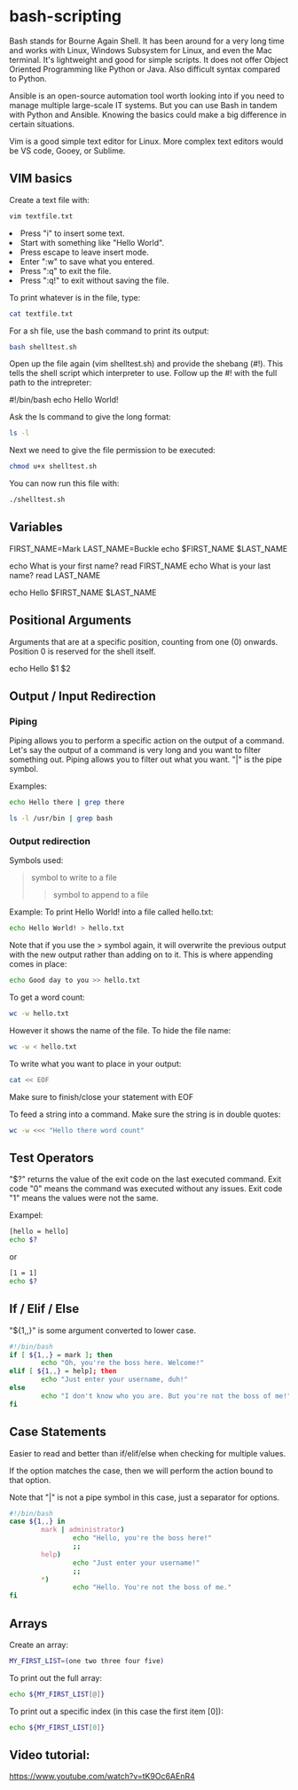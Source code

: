 # bash-scripting

Bash stands for Bourne Again Shell. It has been around for a very long time and
works with Linux, Windows Subsystem for Linux, and even the Mac terminal. It's
lightweight and good for simple scripts. It does not offer Object Oriented
Programming like Python or Java. Also difficult syntax compared to Python.

Ansible is an open-source automation tool worth looking into if you need to
manage multiple large-scale IT systems. But you can use Bash in tandem with
Python and Ansible. Knowing the basics could make a big difference in certain
situations.

Vim is a good simple text editor for Linux. More complex text editors would be
VS code, Gooey, or Sublime.

## VIM basics

Create a text file with:

```sh
vim textfile.txt
```

<li>Press "i" to insert some text.</li>
<li>Start with something like "Hello World". </li>
<li>Press escape to leave insert mode. </li>
<li>Enter ":w" to save what you entered. </li>
<li>Press ":q" to exit the file.</li>
<li>Press ":q!" to exit without saving the file.</li>

To print whatever is in the file, type:

```sh
cat textfile.txt
```

For a sh file, use the bash command to print its output:

```sh
bash shelltest.sh
```

Open up the file again (vim shelltest.sh) and provide the shebang (#!). This
tells the shell script which interpreter to use. Follow up the #! with the full
path to the intrepreter:

#!/bin/bash echo Hello World!

Ask the ls command to give the long format:

```sh
ls -l
```

Next we need to give the file permission to be executed:

```sh
chmod u+x shelltest.sh
```

You can now run this file with:

```sh
./shelltest.sh
```

## Variables

FIRST_NAME=Mark 
LAST_NAME=Buckle 
echo $FIRST_NAME $LAST_NAME

echo What is your first name?
read FIRST_NAME
echo What is your last name?
read LAST_NAME

echo Hello $FIRST_NAME $LAST_NAME

## Positional Arguments

Arguments that are at a specific position, counting from one (0) onwards. Position 0 is reserved for the shell itself.

echo Hello $1 $2

## Output / Input Redirection 

### Piping

Piping allows you to perform a specific action on the output of a command. Let's say the output of a command is very long and you want to filter something out. Piping allows you to filter out what you want. "|" is the pipe symbol.

Examples:
```sh
echo Hello there | grep there

ls -l /usr/bin | grep bash 
```
### Output redirection

Symbols used:
> symbol to write to a file
>> symbol to append to a file

Example:
To print Hello World! into a file called hello.txt:
```sh
echo Hello World! > hello.txt
```
Note that if you use the > symbol again, it will overwrite the previous output with the new output rather than adding on to it. 
This is where appending comes in place:
```sh
echo Good day to you >> hello.txt
```

To get a word count:
```sh
wc -w hello.txt
```
However it shows the name of the file. To hide the file name:
```sh
wc -w < hello.txt
```

To write what you want to place in your output:
```sh
cat << EOF
```
Make sure to finish/close your statement with EOF

To feed a string into a command. Make sure the string is in double quotes:
```sh
wc -w <<< "Hello there word count"
```

## Test Operators

"$?" returns the value of the exit code on the last executed command. Exit code "0" means the command was executed without any issues. Exit code "1" means the values were not the same.

Exampel:
```sh
[hello = hello]
echo $?
```
or
```sh
[1 = 1]
echo $?
```
## If / Elif / Else

"${1,,}" is some argument converted to lower case. 

```sh
#!/bin/bash
if [ ${1,,} = mark ]; then
        echo "Oh, you're the boss here. Welcome!"
elif [ ${1,,} = help]; then
        echo "Just enter your username, duh!"
else
        echo "I don't know who you are. But you're not the boss of me!"vim ifelifelse.sh
fi
```

## Case Statements

Easier to read and better than if/elif/else when checking for multiple values.

If the option matches the case, then we will perform the action bound to that option.

Note that "|" is not a pipe symbol in this case, just a separator for options.

```sh
#!/bin/bash
case ${1,,} in
        mark | administrator)
                echo "Hello, you're the boss here!"
                ;;
        help)
                echo "Just enter your username!"
                ;;
        *)
                echo "Hello. You're not the boss of me."
fi
```

## Arrays

Create an array:
```sh
MY_FIRST_LIST=(one two three four five)
```

To print out the full array:
```sh
echo ${MY_FIRST_LIST[@]}
```

To print out a specific index (in this case the first item [0]):
```sh
echo ${MY_FIRST_LIST[0]}
```



## Video tutorial:

https://www.youtube.com/watch?v=tK9Oc6AEnR4
